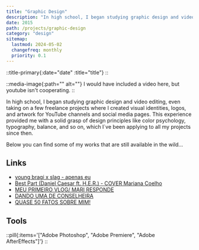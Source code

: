 ```yaml
---
title: "Graphic Design"
description: "In high school, I began studying graphic design and video editing, even taking on a few freelance projects where I created visual identities, logos, and artwork for YouTube channels and social media pages."
date: 2015
path: /projects/graphic-design
category: "design"
sitemap:
  lastmod: 2024-05-02
  changefreq: monthly
  priority: 0.1
---
```


::title-primary{:date="date" :title="title"}
::

::media-image{:path="" alt=""}
I would have included a video here, but youtube isn't cooperating.
::

In high school, I began studying graphic design and video editing, even taking on a few freelance projects where I created visual identities, logos, and artwork for YouTube channels and social media pages. This experience provided me with a solid grasp of design principles like color psychology, typography, balance, and so on, which I`ve been applying to all my projects since then.

Below you can find some of my works that are still available in the wild...

## Links

- [young bragi x slag - apenas eu](https://www.youtube.com/watch?v=mjTTIlpIbg4)
- [Best Part (Daniel Caesar ft. H.E.R.) - COVER Mariana Coelho](https://www.youtube.com/watch?v=OYDhGj6FH5g)
- [MEU PRIMEIRO VLOG/ MARI RESPONDE](https://www.youtube.com/watch?v=iLubku1d93Y)
- [DANDO UMA DE CONSELHEIRA](https://www.youtube.com/watch?v=DfuMBxI2rQE)
- [QUASE 50 FATOS SOBRE MIM!](https://www.youtube.com/watch?v=latwjS0Vw0E)

## Tools

::pill{:items='["Adobe Photoshop", "Adobe Premiere", "Adobe AfterEffects"]'}
::
